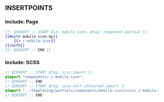 
## INSERTPOINTS

### Include: Page

``` hbs
{{! @INSERT :: START @id: mobile-icon, @tag: component-partial }}
{{#with mobile-icon-bp}}
	{{> c-mobile-icon}}
{{/with}}
{{! @INSERT :: END }}
```

### Include: SCSS

``` scss
// @INSERT :: START @tag: scss-import //
@import "components/_c-mobile-icon";
// @INSERT :: END
// @INSERT :: START @tag: scss-self-contained-import //
@import "../templating/partials/components/mobile-icon/scss/_c-mobile-icon";
// @INSERT :: END
```
